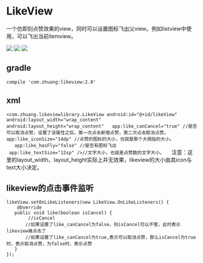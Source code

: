 # LikeView

一个仿即刻点赞效果的view，同时可以设置图标飞出父view。例如listview中使用，可以飞出当前itemview。

![](https://github.com/likeadog/LikeView/blob/master/screenshot/1.gif)
![](https://github.com/likeadog/LikeView/blob/master/screenshot/2.gif)
![](https://github.com/likeadog/LikeView/blob/master/screenshot/3.gif)

## gradle

    compile 'com.zhuang:likeview:2.0'

## xml
   ` <com.zhuang.likeviewlibrary.LikeView
    android:id="@+id/likeView"  
    android:layout_width="wrap_content"  
    android:layout_height="wrap_content"  
    app:like_canCancel="true" //是否可以取消点赞，设置了该属性之后，第一次点击新增点赞，第二次点击取消点赞。  
    app:like_iconSize="14dp" //点赞的图标的大小，也就是那个大拇指的大小。       
    app:like_hasFly="false" //是否有图标飞出   
    app:like_textSize="12sp" />//文字大小，也就是点赞数的文字大小。  `
  
注意：这里的layout_width，layout_height实际上并无效果，likeview的大小由其icon与text大小决定。

## likeview的点击事件监听

    likeView.setOnLikeListeners(new LikeView.OnLikeListeners() {
        @Override
       public void like(boolean isCancel) {
            //isCancel
           //如果设置了like_canCancel为false，则isCancel可以不管，此时表示likeview被点击了
           //如果设置了like_canCancel为true,表示可以取消点赞，那么isCancel为true时，表示取消点赞，为false时，表示点赞
       }
    });






